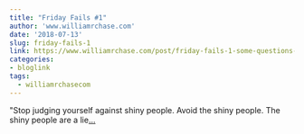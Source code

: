 ```yaml
---
title: "Friday Fails #1"
author: 'www.williamrchase.com'
date: '2018-07-13'
slug: friday-fails-1
link: https://www.williamrchase.com/post/friday-fails-1-some-questions-are-stupid/
categories:
- bloglink
tags:
  - williamrchasecom
---
```


"Stop judging yourself against shiny people. Avoid the shiny people. The shiny people are a lie[... <i class="fas fa-external-link-alt"></i>](https://www.williamrchase.com/post/friday-fails-1-some-questions-are-stupid/)

